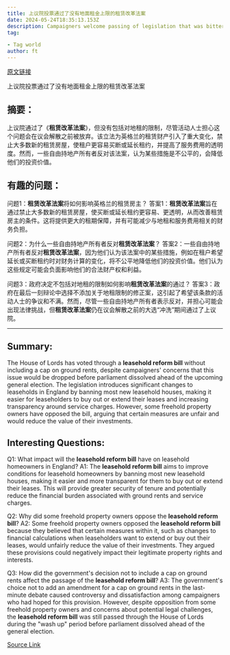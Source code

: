 ```yaml
---
title: 上议院投票通过了没有地面租金上限的租赁改革法案
date: 2024-05-24T18:35:13.153Z
description: Campaigners welcome passing of legislation that was bitterly opposed by some freehold property owners
tag: 

- Tag world
author: ft
---
```


[原文链接](https://ft.com/content/054c8029-39cb-49fd-b026-251b742c905d)

上议院投票通过了没有地面租金上限的租赁改革法案

## 摘要：
上议院通过了《**租赁改革法案**》，但没有包括对地租的限制，尽管活动人士担心这个问题会在议会解散之前被放弃。该立法为英格兰的租赁财产引入了重大变化，禁止大多数新的租赁房屋，使租户更容易买断或延长租约，并提高了服务费用的透明度。然而，一些自由持地产所有者反对该法案，认为某些措施是不公平的，会降低他们的投资价值。

## 有趣的问题：
问题1：**租赁改革法案**将如何影响英格兰的租赁房主？
答案1：**租赁改革法案**旨在通过禁止大多数新的租赁房屋，使买断或延长租约更容易、更透明，从而改善租赁房主的条件。这将提供更大的租期保障，并有可能减少与地租和服务费用相关的财务负担。

问题2：为什么一些自由持地产所有者反对**租赁改革法案**？
答案2：一些自由持地产所有者反对**租赁改革法案**，因为他们认为该法案中的某些措施，例如在租户希望延长或买断租约时对财务计算的变化，将不公平地降低他们的投资价值。他们认为这些规定可能会负面影响他们的合法财产权和利益。

问题3：政府决定不包括对地租的限制如何影响**租赁改革法案**的通过？
答案3：政府在最后一刻辩论中选择不添加关于地租限制的修正案，这引起了希望该条款的活动人士的争议和不满。然而，尽管一些自由持地产所有者表示反对，并担心可能会出现法律挑战，但**租赁改革法案**仍在议会解散之前的大选“冲洗”期间通过了上议院。

---

## Summary:
The House of Lords has voted through a **leasehold reform bill** without including a cap on ground rents, despite campaigners' concerns that this issue would be dropped before parliament dissolved ahead of the upcoming general election. The legislation introduces significant changes to leaseholds in England by banning most new leasehold houses, making it easier for leaseholders to buy out or extend their leases and increasing transparency around service charges. However, some freehold property owners have opposed the bill, arguing that certain measures are unfair and would reduce the value of their investments.

## Interesting Questions:
Q1: What impact will the **leasehold reform bill** have on leasehold homeowners in England?
A1: The **leasehold reform bill** aims to improve conditions for leasehold homeowners by banning most new leasehold houses, making it easier and more transparent for them to buy out or extend their leases. This will provide greater security of tenure and potentially reduce the financial burden associated with ground rents and service charges.

Q2: Why did some freehold property owners oppose the **leasehold reform bill**?
A2: Some freehold property owners opposed the **leasehold reform bill** because they believed that certain measures within it, such as changes to financial calculations when leaseholders want to extend or buy out their leases, would unfairly reduce the value of their investments. They argued these provisions could negatively impact their legitimate property rights and interests.

Q3: How did the government's decision not to include a cap on ground rents affect the passage of the **leasehold reform bill**?
A3: The government's choice not to add an amendment for a cap on ground rents in the last-minute debate caused controversy and dissatisfaction among campaigners who had hoped for this provision. However, despite opposition from some freehold property owners and concerns about potential legal challenges, the **leasehold reform bill** was still passed through the House of Lords during the "wash up" period before parliament dissolved ahead of the general election.

[Source Link](https://ft.com/content/054c8029-39cb-49fd-b026-251b742c905d)

